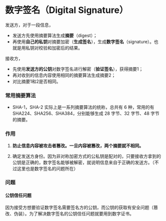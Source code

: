 # 数字签名（Digital Signature）

发送方，对于一段信息，

- 发送方先使用摘要算法生成**摘要**（digest）；
- 再使用**自己的私钥**对摘要加密（**生成签名**），生成**数字签名**（signature）。也就是用私钥对校验和加密后的结果。

接收方，

- 先使用**发送方的公钥**对数字签名进行解密（**验证签名**），获得摘要1；
- 再对收到的信息内容使用相同的摘要算法生成摘要2；
- 对比摘要1和2是否相同。


### 常用摘要算法

- SHA-1，SHA-2 实际上是一系列摘要算法的统称，总共有 6 种，常用的有 SHA224、SHA256、SHA384，分别能够生成 28 字节、32 字节、48 字节的摘要。

### 作用

1. **防止信息内容被攻击者篡改。一旦内容被篡改，两个摘要就不相同。**

2. 确定发送方身份。因为非对称加密方式的公私钥是配对的，只要接收方拿到的公钥是正确的，数字签名能够被解密，就说明信息来自于正确的发送方。（不过这里也是数字签名的问题所在）

### 问题

#### 公钥信任问题
因为接受方想要验证数字签名需要签名方的公钥，而公钥的获取有安全问题（篡改、伪装）。为了解决数字签名的公钥信任问题就要用到数字证书。
